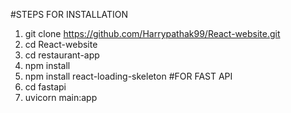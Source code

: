 #STEPS FOR INSTALLATION
1. git clone https://github.com/Harrypathak99/React-website.git
2. cd React-website
3. cd restaurant-app
4. npm install
5. npm install react-loading-skeleton
#FOR FAST API
1. cd fastapi
2. uvicorn main:app
   
